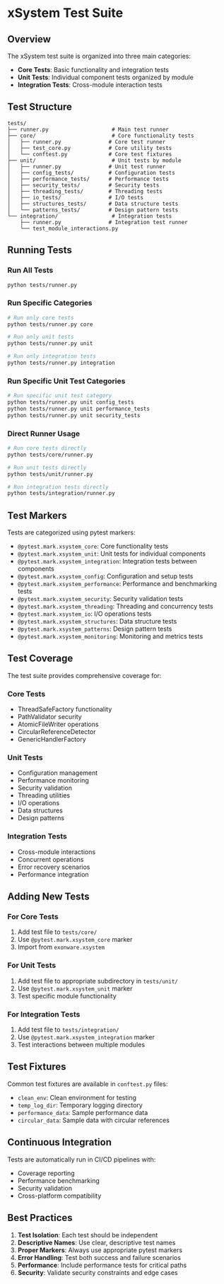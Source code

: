 # xSystem Test Suite

## Overview

The xSystem test suite is organized into three main categories:

- **Core Tests**: Basic functionality and integration tests
- **Unit Tests**: Individual component tests organized by module
- **Integration Tests**: Cross-module interaction tests

## Test Structure

```
tests/
├── runner.py                    # Main test runner
├── core/                        # Core functionality tests
│   ├── runner.py               # Core test runner
│   ├── test_core.py            # Core utility tests
│   └── conftest.py             # Core test fixtures
├── unit/                        # Unit tests by module
│   ├── runner.py               # Unit test runner
│   ├── config_tests/           # Configuration tests
│   ├── performance_tests/      # Performance tests
│   ├── security_tests/         # Security tests
│   ├── threading_tests/        # Threading tests
│   ├── io_tests/               # I/O tests
│   ├── structures_tests/       # Data structure tests
│   └── patterns_tests/         # Design pattern tests
└── integration/                 # Integration tests
    ├── runner.py               # Integration test runner
    └── test_module_interactions.py
```

## Running Tests

### Run All Tests
```bash
python tests/runner.py
```

### Run Specific Categories
```bash
# Run only core tests
python tests/runner.py core

# Run only unit tests
python tests/runner.py unit

# Run only integration tests
python tests/runner.py integration
```

### Run Specific Unit Test Categories
```bash
# Run specific unit test category
python tests/runner.py unit config_tests
python tests/runner.py unit performance_tests
python tests/runner.py unit security_tests
```

### Direct Runner Usage
```bash
# Run core tests directly
python tests/core/runner.py

# Run unit tests directly
python tests/unit/runner.py

# Run integration tests directly
python tests/integration/runner.py
```

## Test Markers

Tests are categorized using pytest markers:

- `@pytest.mark.xsystem_core`: Core functionality tests
- `@pytest.mark.xsystem_unit`: Unit tests for individual components
- `@pytest.mark.xsystem_integration`: Integration tests between components
- `@pytest.mark.xsystem_config`: Configuration and setup tests
- `@pytest.mark.xsystem_performance`: Performance and benchmarking tests
- `@pytest.mark.xsystem_security`: Security validation tests
- `@pytest.mark.xsystem_threading`: Threading and concurrency tests
- `@pytest.mark.xsystem_io`: I/O operations tests
- `@pytest.mark.xsystem_structures`: Data structure tests
- `@pytest.mark.xsystem_patterns`: Design pattern tests
- `@pytest.mark.xsystem_monitoring`: Monitoring and metrics tests

## Test Coverage

The test suite provides comprehensive coverage for:

### Core Tests
- ThreadSafeFactory functionality
- PathValidator security
- AtomicFileWriter operations
- CircularReferenceDetector
- GenericHandlerFactory

### Unit Tests
- Configuration management
- Performance monitoring
- Security validation
- Threading utilities
- I/O operations
- Data structures
- Design patterns

### Integration Tests
- Cross-module interactions
- Concurrent operations
- Error recovery scenarios
- Performance integration

## Adding New Tests

### For Core Tests
1. Add test file to `tests/core/`
2. Use `@pytest.mark.xsystem_core` marker
3. Import from `exonware.xsystem`

### For Unit Tests
1. Add test file to appropriate subdirectory in `tests/unit/`
2. Use `@pytest.mark.xsystem_unit` marker
3. Test specific module functionality

### For Integration Tests
1. Add test file to `tests/integration/`
2. Use `@pytest.mark.xsystem_integration` marker
3. Test interactions between multiple modules

## Test Fixtures

Common test fixtures are available in `conftest.py` files:

- `clean_env`: Clean environment for testing
- `temp_log_dir`: Temporary logging directory
- `performance_data`: Sample performance data
- `circular_data`: Sample data with circular references

## Continuous Integration

Tests are automatically run in CI/CD pipelines with:

- Coverage reporting
- Performance benchmarking
- Security validation
- Cross-platform compatibility

## Best Practices

1. **Test Isolation**: Each test should be independent
2. **Descriptive Names**: Use clear, descriptive test names
3. **Proper Markers**: Always use appropriate pytest markers
4. **Error Handling**: Test both success and failure scenarios
5. **Performance**: Include performance tests for critical paths
6. **Security**: Validate security constraints and edge cases
